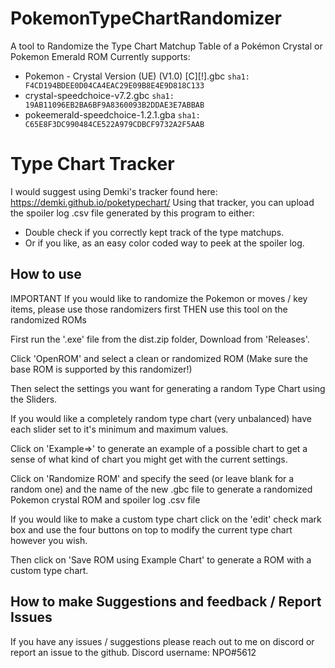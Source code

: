 # PokemonTypeChartRandomizer
A tool to Randomize the Type Chart Matchup Table of a Pokémon Crystal or Pokemon Emerald ROM
Currently supports:
- Pokemon - Crystal Version (UE) (V1.0) [C][!].gbc `sha1: F4CD194BDEE0D04CA4EAC29E09B8E4E9D818C133`
- crystal-speedchoice-v7.2.gbc `sha1: 19AB11096EB2BA6BF9A8360093B2DDAE3E7ABBAB`
- pokeemerald-speedchoice-1.2.1.gba `sha1: C65E8F3DC990484CE522A979CDBCF9732A2F5AAB`

# Type Chart Tracker
I would suggest using Demki's tracker found here: https://demki.github.io/poketypechart/
Using that tracker, you can upload the spoiler log .csv file generated by this program to either:
 - Double check if you correctly kept track of the type matchups.
 - Or if you like, as an easy color coded way to peek at the spoiler log.

## How to use

IMPORTANT If you would like to randomize the Pokemon or moves / key items, please use those randomizers first THEN use this tool on the randomized ROMs

First run the '.exe' file from the dist.zip folder, Download from 'Releases'.

Click 'OpenROM' and select a clean or randomized ROM (Make sure the base ROM is supported by this randomizer!)

Then select the settings you want for generating a random Type Chart using the Sliders.

If you would like a completely random type chart (very unbalanced) have each slider set to it's minimum and maximum values.

Click on 'Example=>' to generate an example of a possible chart to get a sense of what kind of chart you might get with the current settings.

Click on 'Randomize ROM' and specify the seed (or leave blank for a random one) and the name of the new .gbc file to generate a randomized Pokemon crystal ROM and spoiler log .csv file

If you would like to make a custom type chart click on the 'edit' check mark box and use the four buttons on top to modify the current type chart however you wish.

Then click on 'Save ROM using Example Chart' to generate a ROM with a custom type chart.

## How to make Suggestions and feedback / Report Issues
If you have any issues / suggestions please reach out to me on discord or report an issue to the github.
Discord username: NPO#5612

